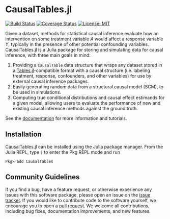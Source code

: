 # CausalTables.jl

[![Build Status](https://github.com/salbalkus/CausalTables.jl/actions/workflows/CI.yml/badge.svg?branch=main)](https://github.com/salbalkus/CausalTables.jl/actions/workflows/CI.yml?query=branch%3Amain)
[![Coverage Status](https://coveralls.io/repos/github/salbalkus/CausalTables.jl/badge.svg?branch=main)](https://coveralls.io/github/salbalkus/CausalTables.jl?branch=main)
[![License: MIT](https://img.shields.io/badge/License-MIT-yellow.svg)](https://opensource.org/licenses/MIT)

Given a dataset, methods for statistical causal inference evaluate how an intervention on some treatment variable $A$ would affect a response variable $Y$, typically in the presence of other potential confounding variables. CausalTables.jl is a Julia package for storing and simulating data for causal inference, with three main goals in mind:

1. Providing a `CausalTable` data structure that wraps any dataset stored in a [Tables.jl](https://tables.juliadata.org/stable/)-compatible format with a causal structure (i.e. labeling treatment, response, confounders, and other variables) for use by external causal inference packages.
2. Easily generating random data from a structural causal model (SCM), to be used in simulations.
3. Computing true conditional distributions and causal effect estimands for a given model, allowing users to evaluate the performance of new and existing causal inference methods against the ground truth.

See the [documentation](https://salbalkus.github.io/CausalTables.jl/dev/) for more information and tutorials. 

## Installation
CausalTables.jl can be installed using the Julia package manager. From the Julia REPL, type `]` to enter the Pkg REPL mode and run

```
Pkg> add CausalTables
```

## Community Guidelines

If you find a bug, have a feature request, or otherwise experience any issues with this software package, please open an issue on the [issue tracker](https://github.com/salbalkus/CausalTables.jl/issues). If you would like to contribute code to the software yourself, we encourage you to open a [pull request](https://github.com/salbalkus/CausalTables.jl/pulls). We welcome all contributions, including bug fixes, documentation improvements, and new features.




